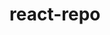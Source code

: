 # react-repo

<template>
  <nav class="sidebar">
    <ul class="nav flex-column">
      <li class="nav-item">
        <a class="nav-link" @click="toggleMenu('dataIngestion')">
          Data Ingestion
          <i class="fas fa-chevron-right float-right" :class="{ 'open': isMenuOpen('dataIngestion') }"></i>
        </a>
        <ul class="sub-menu" :class="{ 'show': isMenuOpen('dataIngestion') }">
          <li><router-link to="/data-ingestion/option1">Option 1</router-link></li>
          <li><router-link to="/data-ingestion/option2">Option 2</router-link></li>
          <li><router-link to="/data-ingestion/option3">Option 3</router-link></li>
        </ul>
      </li>
      <li class="nav-item">
        <a class="nav-link" @click="toggleMenu('configuration')">
          Configuration
          <i class="fas fa-chevron-right float-right" :class="{ 'open': isMenuOpen('configuration') }"></i>
        </a>
        <ul class="sub-menu" :class="{ 'show': isMenuOpen('configuration') }">
          <li><router-link to="/configuration/option1">Option 1</router-link></li>
          <li><router-link to="/configuration/option2">Option 2</router-link></li>
        </ul>
      </li>
    </ul>
  </nav>
</template>

<script>
export default {
  data() {
    return {
      openMenus: [],
    };
  },
  methods: {
    toggleMenu(menu) {
      if (this.isMenuOpen(menu)) {
        this.openMenus = this.openMenus.filter(item => item !== menu);
      } else {
        this.openMenus.push(menu);
      }
    },
    isMenuOpen(menu) {
      return this.openMenus.includes(menu);
    },
  },
};
</script
  <!DOCTYPE html>
<html lang="en">
<head>
  <!-- Other head elements -->
  <link rel="stylesheet" href="https://stackpath.bootstrapcdn.com/bootstrap/4.5.2/css/bootstrap.min.css">
  <link rel="stylesheet" href="https://cdnjs.cloudflare.com/ajax/libs/font-awesome
  
